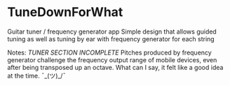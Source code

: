 # TuneDownForWhat
Guitar tuner / frequency generator app
Simple design that allows guided tuning as well as tuning by ear with frequency generator for each string

Notes:
*TUNER SECTION INCOMPLETE*
Pitches produced by frequency generator challenge the frequency output range of mobile devices, even after being transposed up an octave.
What can I say, it felt like a good idea at the time.  ¯\_(ツ)_/¯
